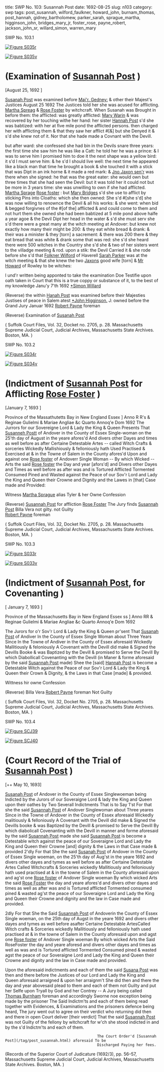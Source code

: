 title: SWP No. 103: Susannah Post
date: 1692-08-25
slug: n103
category: swp
tags: post_susannah, wilford_faulkner, howard_john, burnam_thomas, post_hannah, gidney_bartholomew, parker_sarah, sprague_martha, higginson_john, bridges_mary_jr, foster_rose, payne_robert, jackson_john_sr, willard_simon, warren_mary





<div markdown class="doc" id="n103.1">

<div class="doc_id">SWP No. 103.1</div>


<span markdown class="figure">[![Figure S035r](archives/Suffolk/small/S035A.jpg)](archives/Suffolk/large/S035A.jpg)</span>

<span markdown class="figure">[![Figure S035v](archives/Suffolk/small/S035B.jpg)](archives/Suffolk/large/S035B.jpg)</span>

# (Examination of [Susannah Post](/tag/post_susannah.html) )

[August 25, 1692 ] 

[Susanah Post](/tag/post_susannah.html) was examined before [Maj'r. Gedney:](/tag/gidney_bartholomew.html) & other their Majest's Justices August 25 1692 
The Justices told her she was acused for afflicting. [Martha Spreag](/tag/sprague_martha.html) & [Rose Foster](/tag/foster_rose.html) by witchcraft. When Susanah was Brought in before them: the afflicted: was greatly afflicted: [Mary Warin](/tag/warren_mary.html) & was recovered by her touching withe her hand: her sister [Hannah Post](/tag/post_hannah.html) s'd she was babtized: with her at five mile pond the afflicted persons. then charged her with afflicting them & that they saw her afflict #[&] but she Denyed it & s'd she knew not of it. Nor that she hade made a Covnant with the Devill.

but after ward: she confessed she had bin in the Devils snare three years: the first time she saw him he was like a Catt: he told her he was a prince: & I was to serve him I promised him to doe it the next shape was a yellow bird: it s'd I must serve him: & he s'd I should live well: the next time he appeared like a black man that time he brought a book & she touched it with a stick that was Dipt in an ink horne & it made a red mark: & [Jno Jaxon sen'r](/tag/jackson_john_sr.html) was there when she signed: he that was the great eater: she would own but three times that she had seen the Devil: but it was told her it could not but be more in 3 years time: she was unwilling to own if she had afflicted. [Martha Sprage](/tag/sprague_martha.html) [Rose foster](/tag/foster_rose.html) : but [Mary Bridges](/tag/bridges_mary_jr.html) s'd she use to afflict by sticking Pins into Cloaths: which she then owned: She s'd #[she s'd] she was now willing to renownce the Devil & all his works: & she went: when bid & begged forgivnes of the #[of the] afflicted & and could come to them and not hurt them she owned she had been babtized at 5 mile pond above halfe a year agoe & the Devil Dipt her head in the water & s'd she must serv she s'd there were a great many at the witch meeting at Andover: but knew not exactly how many their might be 200: & they eat white bread & drank: & their was a minister & they [torn] a sacrement: & there was 200 there &  they eat bread that was white & drank some that was red: she s'd she heard there were 500 witches in the Country she s'd she & two of her sisters went to the villadge meeting & rod. upon a stik: the Devil Carried it & she rode before she s'd that [Folkner Wilford](/tag/wilford_faulkner.html) of Haverell [Sarah Parker](/tag/parker_sarah.html) was at the witch meeting & that she knew the two [Jaxons](/tag/jackson_john_sr.html) good wife [torn] & [Mr Howard](/tag/howard_john.html) of Rowley to be witches:

I und'r written being apponted to take the examination Doe Testifie upon oath taken in Court that this is a true coppy or substance of it, to the best of my knowledge 
Janu'y 7'th 1692                                                [*Simon Willard](/tag/willard_simon.html) 

(Reverse)  the within [Hanah Post](/tag/post_hannah.html) was examined before their Majesties Justises of peace in Salem atest [*John Higginson.](/tag/higginson_john.html) J: 
owned before the Grand Jury
Januar 1692    [Robert Payne](/tag/payne_robert.html) foreman                                     

(Reverse) Examination of [Susanah Post](/tag/post_susannah.html) 

( Suffolk Court Files, Vol. 32, Docket no. 2705, p. 28. Massachusetts Supreme Judicial Court, Judicial Archives, Massachusetts State Archives. Boston, MA. )

</div>



<div markdown class="doc" id="n103.2">

<div class="doc_id">SWP No. 103.2</div>


<span markdown class="figure">[![Figure S034r](archives/Suffolk/small/S034A.jpg)](archives/Suffolk/large/S034A.jpg)</span>

<span markdown class="figure">[![Figure S034v](archives/Suffolk/small/S034B.jpg)](archives/Suffolk/large/S034B.jpg)</span>

# (Indictment of [Susannah Post](/tag/post_susannah.html) for Afflicting [Rose Foster](/tag/foster_rose.html) )

[January 7, 1693 ] 

Province of the Massathutetts Bay in New England Essex ] Anno R R's & Reginae Gulielmi & Mariae Angliae &c Quarto Annoq'e 
Dom 1692
The Jurrors for our Sovereigne Lord & Lady the King & Queen Presents 
That [Susanneh Postt](/tag/post_susannah.html) of Andover in the County of Essex Single-woman on the 25'th day of August in the yeare afores'd And divers other Dayes and times as well before as after Certaine Detestable Artes -- called Witch Crafts & sorceries Wickedly Mallishiously & felloniously hath Used Practised & Exercised at & in the Towne of Salem in the County afores'd Upon and against one [Rose foster](/tag/foster_rose.html) of Andoverr Single Woman -- By which Wicked -- Arts the said [Rose foster](/tag/foster_rose.html) the Day and year [afors'd] and Divers other Dayes and Times  as well before as after was and is Tortured Afflicted Tormented Consumed Pined and Wasted against the Peace of our Sov'r Lord and Lady the King and Queen their Crowne and Dignity and the Lawes in [that] Case made and Provided:      

Witness [Martha Sprague](/tag/sprague_martha.html) alias Tyler 
        & her Owne Confession

(Reverse) [Susannah Post](/tag/post_susannah.html) for affliction
[Rose Foster](/tag/foster_rose.html)                      The Jury finds [Susannah Post](/tag/post_susannah.html) 
Billa Vera                                                 not gilty.
not Guilty                                                                                             
[Robert Payne](/tag/payne_robert.html)
foreman 

( Suffolk Court Files, Vol. 32, Docket No. 2705, p. 28. Massachusetts Supreme Judicial Court, Judicial Archives, Massachusetts State Archives. Boston, MA. )


</div>



<div markdown class="doc" id="n103.3">

<div class="doc_id">SWP No. 103.3</div>


<span markdown class="figure">[![Figure S033r](archives/Suffolk/small/S033A.jpg)](archives/Suffolk/large/S033A.jpg)</span>

<span markdown class="figure">[![Figure S033v](archives/Suffolk/small/S033B.jpg)](archives/Suffolk/large/S033B.jpg)</span>

# (Indictment of [Susannah Post](/tag/post_susannah.html), for Covenanting )

[ January 7, 1693 ] 

Province of the Massachusetts Bay in New England Essex ss ] Anno RR & Reginae Gulielmi & Mariae Angliae &c Quarto Annoq'e 
Dom 1692

The Jurors for o'r Sov'r Lord & Lady the King & Queen pr'sent 
That [Susanah Post](/tag/post_susannah.html) of Andiver In the County of Essex Single Woman about Three Years Since In the Towne of Andiver in the County of Essex aforesaid Wickedly Mallitiously & feloniously A Covenant with the Devill did make & Signed the Devills Booke & was Baptized by the Devill & promised to Serve the Devill By which Diabollicall Covenanting with the Devill (in Maner & forme aforesaid by the said [Susannah Post](/tag/post_susannah.html) made) Shee the [said] [Hannah Post](/tag/post_hannah.html) is become a Detestable Witch against the Peace of our Sov'r Lord & Lady the King & Queen their Crown & Dignity, & the Laws in that Case [made] & provided.

Wittness hir owne Confession 

(Reverse) Billa Vera 
[Robert Payne](/tag/payne_robert.html)
foreman 
Not Guilty 

( Suffolk Court Files, Vol. 32, Docket No. 2705, p. 28. Massachusetts Supreme Judicial Court, Judicial Archives, Massachusetts State Archives. Boston, MA. )


</div>



<div markdown class="doc" id="n103.4">

<div class="doc_id">SWP No. 103.4</div>


<span markdown class="figure">[![Figure SCJ39](archives/SCJ/small/SCJ39.jpg)](archives/SCJ/large/SCJ39.jpg)</span>

<span markdown class="figure">[![Figure SCJ40](archives/SCJ/small/SCJ40.jpg)](archives/SCJ/large/SCJ40.jpg)</span>



# (Court Record of the Trial of [Susannah Post](/tag/post_susannah.html) )

[++ May 10, 1693]

[Susanah Post](/tag/post_susannah.html) of Andover in the County of Essex Singlewoeman being Indicted by the Jurors of our Soveraigne Lord & lady the King and Queen upon their oathes by Two Severall Indictments That is to Say 1'st For that she the said [Susannah Post](/tag/post_susannah.html) of Andover Singlewoman about Three yeares Since in the Towne of Andover in the County of Essex aforesaid Wickedly malitiously & felloniously A Covenant with the Devill did make & Signed the Devills booke & was Baptized by the Devill & promised to Serve the Devill By which diabolicall Covenanting with the Devill in manner and forme aforesaid by the said [Susannah Post](/tag/post_susannah.html) made she said [Susannah Post](/tag/post_susannah.html) is become a Detestable witch against the peace of our Soveraigne Lord and Lady the King and Queen their Crowne [and] dignity & the Laws in that Case made & provided 2'dly For that She the said [Susanah Post](/tag/post_susannah.html) of Andover in the County of Essex Single woeman, on the 25'th day of Aug'st in the yeare 1692 and divers other dayes and tymes as well before as after Certaine Detestable Artes Called Witchcrafts & Sorceries wickedly Mallitiously and felloniously hath used practised at & in the towne of Salem in the County aforesaid upon and ag'st one [Rose foster](/tag/foster_rose.html) of Andover Single woeman By which wicked Arts the said [Rose Foster](/tag/foster_rose.html) the day and yeare afores'd and divers other dayes and times as well as after was and is Tortured afflicted Tormented consumed pined & wasted ag'st the peace of our Soveraigne Lord and Lady the King and Queen their Crowne and dignity and the law in Case made and provided.

2dly For that She the Said [Susannah Post](/tag/post_susannah.html) of Andoverin the County of Essex Single woeman,
on the 25th day of Augst in the yeare 1692 and divers other dayes and tymes as well before asafter Certaine Detestable ArtesCalled Witch crafts & Sorceries wickedly Mallitiously and felloniously hath used practised at & in the towne of Salem in the County aforesaid upon and agst one [Rose foster](/tag/foster_rose.html) of Andover Single woeman By which wicked Arts the Said RoseFoster the day and yeare aforesd and divers other dayes and times as well as was and is Tortured afflicted Tormented Consumed pined & wasted agst the peace of our Soveraigne Lord and Lady the King and Queen their Crowne and dignity and the law in Case made and provided.

Upon the aforesaid indictments and each of them the said [Susana Post](/tag/post_susannah.html) was then and there before the Justices of our Lord and Lady the King and Queen aforesaid arraigned & upon her arraignm't She  did then and there the day and year abovesaid plead to them and each of them not Guilty and put her Selfe upon Tryall by God and her Contrey -- 
A Jury being called [Thomas Burnham](/tag/burnam_thomas.html) foreman and accordingly Sworne noe exception being made by the prisoner The Said Indictm'ts and each of them being read together with Evidences, & Examinations and the prisoners defence being heard, The jury went out to agree on their verdict who returning did then and there in open Court deliver [their verdict] That the said [Susannah Post](/tag/post_susannah.html) was not Guilty of the fellony by witchcraft for w'ch she stood indicted in and by the s'd Indictm'ts and each of them.

                                              The Court Order'd [Susannah Post](/tag/post_susannah.html) aforesaid To be 
                                              Discharged Paying her fees.

(Records of the Superior Court of Judicature (1692/3), pp. 56–57, Massachusetts Supreme Judicial Court, Judicial Archives,
Massachusetts State Archives. Boston, MA. )

</div>

